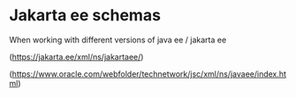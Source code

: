 # Jakarta ee schemas

When working with different versions of java ee / jakarta ee 

(https://jakarta.ee/xml/ns/jakartaee/) 

(https://www.oracle.com/webfolder/technetwork/jsc/xml/ns/javaee/index.html)
